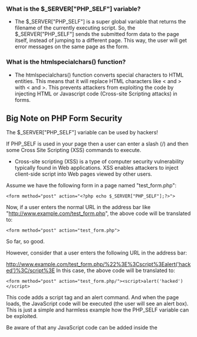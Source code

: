 ### What is the $_SERVER["PHP_SELF"] variable?
- The $_SERVER["PHP_SELF"] is a super global variable that returns the filename of the currently executing script.
So, the $_SERVER["PHP_SELF"] sends the submitted form data to the page itself, instead of jumping to a different page. This way, the user will get error messages on the same page as the form.

### What is the htmlspecialchars() function?
- The htmlspecialchars() function converts special characters to HTML entities. This means that it will replace HTML characters like < and > with &lt; and &gt;. This prevents attackers from exploiting the code by injecting HTML or Javascript code (Cross-site Scripting attacks) in forms.

## Big Note on PHP Form Security
The $_SERVER["PHP_SELF"] variable can be used by hackers!

If PHP_SELF is used in your page then a user can enter a slash (/) and then some Cross Site Scripting (XSS) commands to execute.
- Cross-site scripting (XSS) is a type of computer security vulnerability typically found in Web applications. XSS enables attackers to inject client-side script into Web pages viewed by other users.

Assume we have the following form in a page named "test_form.php":
```
<form method="post" action="<?php echo $_SERVER["PHP_SELF"];?>">
```
Now, if a user enters the normal URL in the address bar like "http://www.example.com/test_form.php", the above code will be translated to:
```
<form method="post" action="test_form.php">
```
So far, so good.

However, consider that a user enters the following URL in the address bar:

http://www.example.com/test_form.php/%22%3E%3Cscript%3Ealert('hacked')%3C/script%3E
In this case, the above code will be translated to:
```
<form method="post" action="test_form.php/"><script>alert('hacked')</script>
```
This code adds a script tag and an alert command. And when the page loads, the JavaScript code will be executed (the user will see an alert box). This is just a simple and harmless example how the PHP_SELF variable can be exploited.

Be aware of that any JavaScript code can be added inside the <script> tag! A hacker can redirect the user to a file on another server, and that file can hold malicious code that can alter the global variables or submit the form to another address to save the user data, for example.

### How To Avoid $_SERVER["PHP_SELF"] Exploits?
$_SERVER["PHP_SELF"] exploits can be avoided by using the htmlspecialchars() function.

The form code should look like this:

```
 <form method="post" action="<?php echo htmlspecialchars($_SERVER["PHP_SELF"]);?>"> 
```
The htmlspecialchars() function converts special characters to HTML entities. Now if the user tries to exploit the PHP_SELF variable, it will result in the following output:
```
<form method="post" action="test_form.php/&quot;&gt;&lt;script&gt;alert('hacked')&lt;/script&gt;">
```
The exploit attempt fails, and no harm is done!

### Validate Form Data With PHP
The first thing we will do is to pass all variables through PHP's htmlspecialchars() function.

When we use the htmlspecialchars() function; then if a user tries to submit the following in a text field:
```
<script>location.href('http://www.hacked.com')</script>
```

- this would not be executed, because it would be saved as HTML escaped code, like this:
```
&lt;script&gt;location.href('http://www.hacked.com')&lt;/script&gt;
```

The code is now safe to be displayed on a page or inside an e-mail.

We will also do two more things when the user submits the form:

Strip unnecessary characters (extra space, tab, newline) from the user input data (with the PHP trim() function)
Remove backslashes (\) from the user input data (with the PHP stripslashes() function)
The next step is to create a function that will do all the checking for us (which is much more convenient than writing the same code over and over again).

We will name the function test_input().